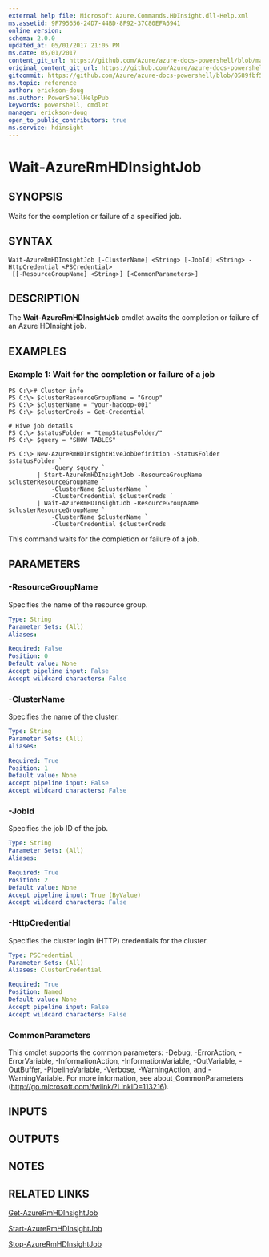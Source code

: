 ```yaml
---
external help file: Microsoft.Azure.Commands.HDInsight.dll-Help.xml
ms.assetid: 9F795656-24D7-44BD-8F92-37C80EFA6941
online version:
schema: 2.0.0
updated_at: 05/01/2017 21:05 PM
ms.date: 05/01/2017
content_git_url: https://github.com/Azure/azure-docs-powershell/blob/master/azureps-cmdlets-docs/ResourceManager/AzureRM.HDInsight/v1.1.4/Wait-AzureRmHDInsightJob.md
original_content_git_url: https://github.com/Azure/azure-docs-powershell/blob/master/azureps-cmdlets-docs/ResourceManager/AzureRM.HDInsight/v1.1.4/Wait-AzureRmHDInsightJob.md
gitcommit: https://github.com/Azure/azure-docs-powershell/blob/0589fbf53d27e39e0cf445261d29c64fb0859d62
ms.topic: reference
author: erickson-doug
ms.author: PowerShellHelpPub
keywords: powershell, cmdlet
manager: erickson-doug
open_to_public_contributors: true
ms.service: hdinsight
---
```


# Wait-AzureRmHDInsightJob

## SYNOPSIS
Waits for the completion or failure of a specified job.

## SYNTAX

```
Wait-AzureRmHDInsightJob [-ClusterName] <String> [-JobId] <String> -HttpCredential <PSCredential>
 [[-ResourceGroupName] <String>] [<CommonParameters>]
```

## DESCRIPTION
The **Wait-AzureRmHDInsightJob** cmdlet awaits the completion or failure of an Azure HDInsight job.

## EXAMPLES

### Example 1: Wait for the completion or failure of a job
```
PS C:\># Cluster info
PS C:\> $clusterResourceGroupName = "Group"
PS C:\> $clusterName = "your-hadoop-001"
PS C:\> $clusterCreds = Get-Credential

# Hive job details
PS C:\> $statusFolder = "tempStatusFolder/"
PS C:\> $query = "SHOW TABLES"

PS C:\> New-AzureRmHDInsightHiveJobDefinition -StatusFolder $statusFolder `
            -Query $query `
        | Start-AzureRmHDInsightJob -ResourceGroupName $clusterResourceGroupName `
            -ClusterName $clusterName `
            -ClusterCredential $clusterCreds `
        | Wait-AzureRmHDInsightJob -ResourceGroupName $clusterResourceGroupName `
            -ClusterName $clusterName `
            -ClusterCredential $clusterCreds
```

This command waits for the completion or failure of a job.

## PARAMETERS

### -ResourceGroupName
Specifies the name of the resource group.

```yaml
Type: String
Parameter Sets: (All)
Aliases: 

Required: False
Position: 0
Default value: None
Accept pipeline input: False
Accept wildcard characters: False
```

### -ClusterName
Specifies the name of the cluster.

```yaml
Type: String
Parameter Sets: (All)
Aliases: 

Required: True
Position: 1
Default value: None
Accept pipeline input: False
Accept wildcard characters: False
```

### -JobId
Specifies the job ID of the job.

```yaml
Type: String
Parameter Sets: (All)
Aliases: 

Required: True
Position: 2
Default value: None
Accept pipeline input: True (ByValue)
Accept wildcard characters: False
```

### -HttpCredential
Specifies the cluster login (HTTP) credentials for the cluster.

```yaml
Type: PSCredential
Parameter Sets: (All)
Aliases: ClusterCredential

Required: True
Position: Named
Default value: None
Accept pipeline input: False
Accept wildcard characters: False
```

### CommonParameters
This cmdlet supports the common parameters: -Debug, -ErrorAction, -ErrorVariable, -InformationAction, -InformationVariable, -OutVariable, -OutBuffer, -PipelineVariable, -Verbose, -WarningAction, and -WarningVariable. For more information, see about_CommonParameters (http://go.microsoft.com/fwlink/?LinkID=113216).

## INPUTS

## OUTPUTS

## NOTES

## RELATED LINKS

[Get-AzureRmHDInsightJob](./Get-AzureRmHDInsightJob.md)

[Start-AzureRmHDInsightJob](./Start-AzureRmHDInsightJob.md)

[Stop-AzureRmHDInsightJob](./Stop-AzureRmHDInsightJob.md)


